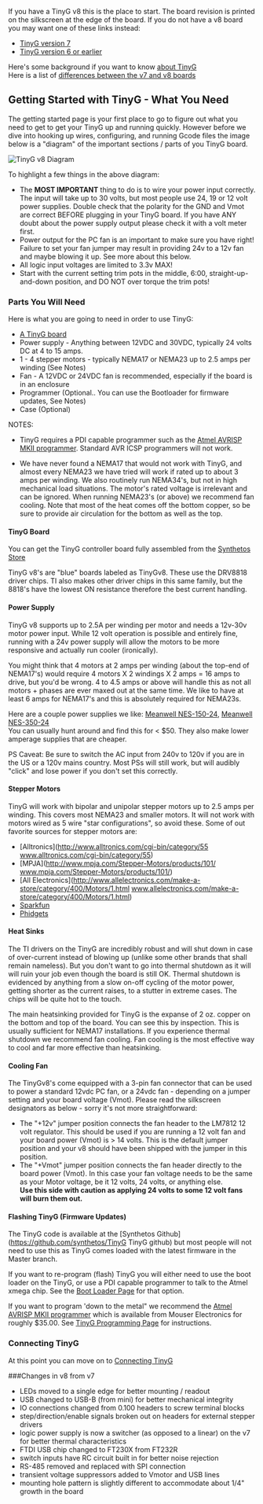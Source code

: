If you have a TinyG v8 this is the place to start. The board revision is printed on the silkscreen at the edge of the board. If you do not have a v8 board you may want one of these links instead:

* [TinyG version 7](https://github.com/synthetos/TinyG/wiki/TinyG-Start-v7/)
* [TinyG version 6 or earlier](https://github.com/synthetos/TinyG/wiki/TinyG-Start-v6-and-Earlier)

Here's some background if you want to know [about TinyG](https://github.com/synthetos/TinyG/wiki/What-is-TinyG)<br>
Here is a list of [differences between the v7 and v8 boards](https://github.com/synthetos/TinyG/wiki/TinyG-Start#changes-in-v8-from-v7)

## Getting Started with TinyG - What You Need
The getting started page is your first place to go to figure out what you need to get to get your TinyG up and running quickly. However before we dive into hooking up wires, configuring, and running Gcode files the image below is a "diagram" of the important sections / parts of you TinyG board. 

![TinyG v8 Diagram](http://farm8.staticflickr.com/7451/10487845733_8323da996d_o.png)

To highlight a few things in the above diagram:

* The **MOST IMPORTANT** thing to do is to wire your power input correctly. The input will take up to 30 volts, but most people use 24, 19 or 12 volt power supplies. Double check that the polarity for the GND and Vmot are correct BEFORE plugging in your TinyG board. If you have ANY doubt about the power supply output please check it with a volt meter first.
* Power output for the PC fan is an important to make sure you have right! Failure to set your fan jumper may result in providing 24v to a 12v fan and maybe blowing it up. See more about this below. 
* All logic input voltages are limited to 3.3v MAX! 
* Start with the current setting trim pots in the middle, 6:00, straight-up-and-down position, and DO NOT over torque the trim pots!

### Parts You Will Need
Here is what you are going to need in order to use TinyG: 

* [A TinyG board](http://synthetos.myshopify.com/products/tinyg)
* Power supply - Anything between 12VDC and 30VDC, typically 24 volts DC at 4 to 15 amps. 
* 1 - 4 stepper motors - typically NEMA17 or NEMA23 up to 2.5 amps per winding (See Notes)
* Fan - A 12VDC or 24VDC fan is recommended, especially if the board is in an enclosure 
* Programmer (Optional.. You can use the Bootloader for firmware updates, See Notes)
* Case (Optional) 

NOTES: 
* TinyG requires a PDI capable programmer such as the [Atmel AVRISP MKII programmer](http://www.mouser.com/Search/ProductDetail.aspx?qs=sGAEpiMZZMsaJrqdZ%252b6EWyua%252bG%2FwcOQP26MNKN%252bCIDE%3D). Standard AVR ICSP programmers will not work.

* We have never found a NEMA17 that would not work with TinyG, and almost every NEMA23 we have tried will work if rated up to about 3 amps per winding. We also routinely run NEMA34's, but not in high mechanical load situations. The motor's rated voltage is irrelevant and can be ignored. When running NEMA23's (or above) we recommend fan cooling. Note that most of the heat comes off the bottom copper, so be sure to provide air circulation for the bottom as well as the top.

#### TinyG Board
You can get the TinyG controller board fully assembled from the [Synthetos Store](https://www.synthetos.com/webstore/index.php/assembled-electronics/tiny-g.html)

TinyG v8's are "blue" boards labeled as TinyGv8. These use the DRV8818 driver chips. TI also makes other driver chips in this same family, but the 8818's have the lowest ON resistance therefore the best current handling. 

#### Power Supply
TinyG v8 supports up to 2.5A per winding per motor and needs a 12v-30v motor power input. While 12 volt operation is possible and entirely fine, running with a 24v power supply will allow the motors to be more responsive and actually run cooler (ironically).

You might think that 4 motors at 2 amps per winding (about the top-end of NEMA17's) would require 4 motors X 2 windings X 2 amps = 16 amps to drive, but you'd be wrong. 4 to 4.5 amps or above will handle this as not all motors + phases are ever maxed out at the same time. We like to have at least 6 amps for NEMA17's and this is absolutely required for NEMA23s.

Here are a couple power supplies we like: [Meanwell NES-150-24](http://www.mouser.com/ProductDetail/Mean-Well/NES150-24/?qs=sGAEpiMZZMsPs3th5F8koDNPbuqd%252bfezne6r6bnnXjA%3d), [Meanwell NES-350-24](http://www.mouser.com/ProductDetail/Mean-Well/NES-350-24/?qs=%2fha2pyFaduhxfhzsenBkIkgMfhBr0hSVdTJWNZMLFL2wp6eI7VH7oQ%3d%3d)<br>You can usually hunt around and find this for < $50. They also make lower amperage supplies that are cheaper. 

PS Caveat: Be sure to switch the AC input from 240v to 120v if you are in the US or a 120v mains country. Most PSs will still work, but will audibly "click" and lose power if you don't set this correctly.

#### Stepper Motors
TinyG will work with bipolar and unipolar stepper motors up to 2.5 amps per winding. This covers most NEMA23 and smaller motors. It will not work with motors wired as 5 wire "star configurations", so avoid these. Some of out favorite sources for stepper motors are: 

* [Alltronics](http://www.alltronics.com/cgi-bin/category/55 www.alltronics.com/cgi-bin/category/55)
* [MPJA](http://www.mpja.com/Stepper-Motors/products/101/ www.mpja.com/Stepper-Motors/products/101/)
* [All Electronics](http://www.allelectronics.com/make-a-store/category/400/Motors/1.html www.allelectronics.com/make-a-store/category/400/Motors/1.html)
* [Sparkfun](https://www.sparkfun.com/categories/178)
* [Phidgets](http://www.phidgets.com/products.php?category=23)

#### Heat Sinks
The TI drivers on the TinyG are incredibly robust and will shut down in case of over-current instead of blowing up (unlike some other brands that shall remain nameless). But you don't want to go into thermal shutdown as it will will ruin your job even though the board is still OK. Thermal shutdown is evidenced by anything from a slow on-off cycling of the motor power, getting shorter as the current raises, to a stutter in extreme cases. The chips will be quite hot to the touch.

The main heatsinking provided for TinyG is the expanse of 2 oz. copper on the bottom and top of the board. You can see this by inspection. This is usually sufficient for NEMA17 installations. If you experience thermal shutdown we recommend fan cooling. Fan cooling is the most effective way to cool and far more effective than heatsinking.

#### Cooling Fan
The TinyGv8's come equipped with a 3-pin fan connector that can be used to power a standard 12vdc PC fan, or a 24vdc fan - depending on a jumper setting and your board voltage (Vmot). Please read the silkscreen designators as below - sorry it's not more straightforward:

* The "+12v" jumper position connects the fan header to the LM7812 12 volt regulator. This should be used if you are running a 12 volt fan and your board power (Vmot) is > 14 volts. This is the default jumper position and your v8 should have been shipped with the jumper in this position. 
* The "+Vmot" jumper position connects the fan header directly to the board power (Vmot). In this case your fan voltage needs to be the same as your Motor voltage, be it 12 volts, 24 volts, or anything else.<br>
**Use this side with caution as applying 24 volts to some 12 volt fans will burn them out.**

#### Flashing TinyG (Firmware Updates)
The TinyG code is available at the [Synthetos Github](https://github.com/synthetos/TinyG TinyG github) but most people will not need to use this as TinyG comes loaded with the latest firmware in the Master branch. 

If you want to re-program (flash) TinyG you will either need to use the boot loader on the TinyG, or use a PDI capable programmer to talk to the Atmel xmega chip. See the [Boot Loader Page](https://github.com/synthetos/TinyG/wiki/TinyG-Boot-Loader) for that option.

If you want to program 'down to the metal" we recommend the [Atmel AVRISP MKII programmer](http://www.mouser.com/Search/ProductDetail.aspx?qs=sGAEpiMZZMsaJrqdZ%252b6EWyua%252bG%2FwcOQP26MNKN%252bCIDE%3D) which is available from Mouser Electronics for roughly $35.00. See [TinyG Programming Page](https://github.com/synthetos/TinyG/wiki/Programming-TinyG-with-the-Atmel-AVRISP-Mkii-Programmer) for instructions.

### Connecting TinyG
At this point you can move on to [Connecting TinyG](https://github.com/synthetos/TinyG/wiki/Connecting-TinyG)

###Changes in v8 from v7

* LEDs moved to a single edge for better mounting / readout
* USB changed to USB-B (from mini) for better mechanical integrity
* IO connections changed from 0.100 headers to screw terminal blocks
* step/direction/enable signals broken out on headers for external stepper drivers
* logic power supply is now a switcher (as opposed to a linear) on the v7 for better thermal characteristics
* FTDI USB chip changed to FT230X from FT232R
* switch inputs have RC circuit built in for better noise rejection
* RS-485 removed and replaced with SPI connection
* transient voltage suppressors added to Vmotor and USB lines
* mounting hole pattern is slightly different to accommodate about 1/4" growth in the board 